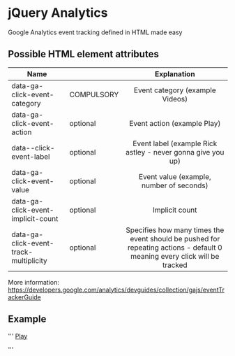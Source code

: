 # jQuery Analytics

Google Analytics event tracking defined in HTML made easy

## Possible HTML element attributes

| Name          						    |            | Explanation
| ------------------------------------------|:-----------|:-----------------------------------------------------------------------------------------------------------------------:|
| data-ga-click-event-category      		| COMPULSORY | Event category (example Videos)
| data-ga-click-event-action       			| optional   | Event action (example Play)
| data--click-event-label					| optional   | Event label  (example Rick astley - never gonna give you up)
| data-ga-click-event-value					| optional   | Event value (example, number of seconds)
| data-ga-click-event-implicit-count		| optional   | Implicit count
| data-ga-click-event-track-multiplicity	| optional   | Specifies how many times the event should be pushed for repeating actions - default 0 meaning every click will be tracked

More information: https://developers.google.com/analytics/devguides/collection/gajs/eventTrackerGuide

## Example

'''
<a href="#" ga-click-event-track-multiplicity="1" data-ga-click-event-category="Videos" data-ga-click-event-action="Play" data-ga-click-event-label="Rick astley - never gonna give you up">Play</a>

<script type="text/javascript">
$(document).ready(function()
{
	$('body').analytics();
});
</script>

<script type="text/javascript">
  var _gaq = _gaq || [];
  _gaq.push(['_setAccount', 'YOUR-ACCOUNT']);
  _gaq.push(['_trackPageview']);

  (function() {
    var ga = document.createElement('script'); ga.type = 'text/javascript'; ga.async = true;
    ga.src = ('https:' == document.location.protocol ? 'https://ssl' : 'http://www') + '.google-analytics.com/ga.js';
    var s = document.getElementsByTagName('script')[0]; s.parentNode.insertBefore(ga, s);
  })();
</script>
'''